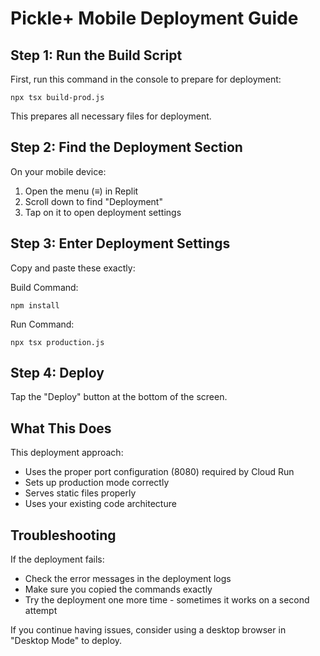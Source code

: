 # Pickle+ Mobile Deployment Guide

## Step 1: Run the Build Script

First, run this command in the console to prepare for deployment:
```
npx tsx build-prod.js
```

This prepares all necessary files for deployment.

## Step 2: Find the Deployment Section

On your mobile device:
1. Open the menu (≡) in Replit
2. Scroll down to find "Deployment" 
3. Tap on it to open deployment settings

## Step 3: Enter Deployment Settings

Copy and paste these exactly:

Build Command:
```
npm install
```

Run Command:
```
npx tsx production.js
```

## Step 4: Deploy

Tap the "Deploy" button at the bottom of the screen.

## What This Does

This deployment approach:
- Uses the proper port configuration (8080) required by Cloud Run
- Sets up production mode correctly
- Serves static files properly
- Uses your existing code architecture

## Troubleshooting

If the deployment fails:
- Check the error messages in the deployment logs
- Make sure you copied the commands exactly
- Try the deployment one more time - sometimes it works on a second attempt

If you continue having issues, consider using a desktop browser in "Desktop Mode" to deploy.